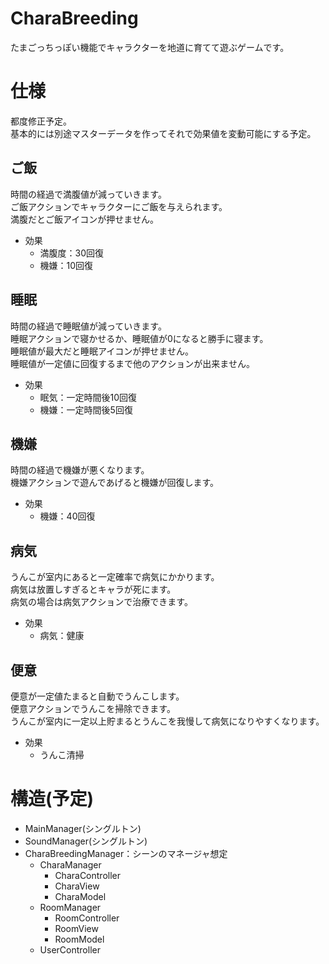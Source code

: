 # CharaBreeding
たまごっちっぽい機能でキャラクターを地道に育てて遊ぶゲームです。  

# 仕様
都度修正予定。  
基本的には別途マスターデータを作ってそれで効果値を変動可能にする予定。

## ご飯
時間の経過で満腹値が減っていきます。  
ご飯アクションでキャラクターにご飯を与えられます。  
満腹だとご飯アイコンが押せません。
+ 効果
  + 満腹度：30回復
  + 機嫌：10回復

## 睡眠
時間の経過で睡眠値が減っていきます。  
睡眠アクションで寝かせるか、睡眠値が0になると勝手に寝ます。  
睡眠値が最大だと睡眠アイコンが押せません。  
睡眠値が一定値に回復するまで他のアクションが出来ません。  
+ 効果
  + 眠気：一定時間後10回復
  + 機嫌：一定時間後5回復

## 機嫌
時間の経過で機嫌が悪くなります。  
機嫌アクションで遊んであげると機嫌が回復します。  
+ 効果
  + 機嫌：40回復

## 病気
うんこが室内にあると一定確率で病気にかかります。  
病気は放置しすぎるとキャラが死にます。  
病気の場合は病気アクションで治療できます。
+ 効果
  + 病気：健康

## 便意
便意が一定値たまると自動でうんこします。  
便意アクションでうんこを掃除できます。  
うんこが室内に一定以上貯まるとうんこを我慢して病気になりやすくなります。
+ 効果
  + うんこ清掃

# 構造(予定)
+ MainManager(シングルトン)
+ SoundManager(シングルトン)
+ CharaBreedingManager：シーンのマネージャ想定
  + CharaManager
    + CharaController
    + CharaView
    + CharaModel
  + RoomManager
    + RoomController
    + RoomView
    + RoomModel
  + UserController
